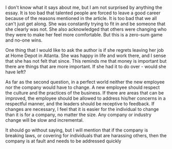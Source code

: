I don't know what it says about me, but I am not surprised by anything the essay.  It is too bad that talented people are forced to leave a good career because of the reasons mentioned in the article.  It is too bad that we all can't just get along.  She was constantly trying to fit in and be someone that she clearly was not.  She also acknowledged that others were changing who they were to make her feel more comfortable.  But this is a zero-sum game and no-one wins.   

One thing that I would like to ask the author is if she regrets leaving her job at Home Depot in Atlanta.  She was happy in life and work there, and I sense that she has not felt that since.  This reminds me that money is important but there are things that are more important.  If she had it to do over - would she have left?  

As far as the second question, in a perfect world neither the new employee nor the company would have to change.  A new employee should respect the culture and the practices of the business.  If there are areas that can be improved, the employee should be allowed to address his/her concerns in a respectful manner, and the leaders should be receptive to feedback.  If changes are necessary, I feel that it is easier for the individual to change than it is for a company, no matter the size.  Any company or industry change will be slow and incremental.           

It should go without saying, but I will mention that if the company is breaking laws, or covering for individuals that are harassing others, then the company is at fault and needs to be addressed quickly  